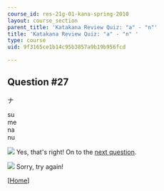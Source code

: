 ```yaml
---
course_id: res-21g-01-kana-spring-2010
layout: course_section
parent_title: 'Katakana Review Quiz: "a" - "n"'
title: 'Katakana Review Quiz: "a" - "n" '
type: course
uid: 9f3165ce1b14c95b3857a9b19b956fcd

---
```


Question #27
------------

ナ

 su  
 me  
 na  
 nu

![](/resources/res-21g-01-kana-spring-2010/katakana/katakana-review-quiz-a-n/katakana-review-quiz-a-n-23/yokudeki.gif) Yes, that's right! On to the [next question](/resources/res-21g-01-kana-spring-2010/katakana/katakana-review-quiz-a-n/katakana-review-quiz-a-n-23/katakana-review-quiz-a-n/katakana02q28.html).

![](/resources/res-21g-01-kana-spring-2010/katakana/katakana-review-quiz-a-n/katakana-review-quiz-a-n-23/chigau.gif) Sorry, try again!

\[[Home](/resources/res-21g-01-kana-spring-2010/katakana)\]